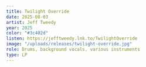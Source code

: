 ```yaml
---
title: Twilight Override
date: 2025-08-03
artist: Jeff Tweedy
year: 2025
color: "#3c402d"
listen: https://jefftweedy.lnk.to/TwilightOverride
image: "/uploads/releases/twilight-override.jpg"
role: Drums, background vocals, various instruments
type: LP
---
```

